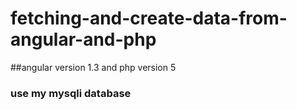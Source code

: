 # fetching-and-create-data-from-angular-and-php
##angular version 1.3 and php version 5
### use my mysqli database 
